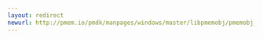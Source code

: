 ```yaml
---
layout: redirect
newurl: http://pmem.io/pmdk/manpages/windows/master/libpmemobj/pmemobj_tx_add_range.3.html
---
```

